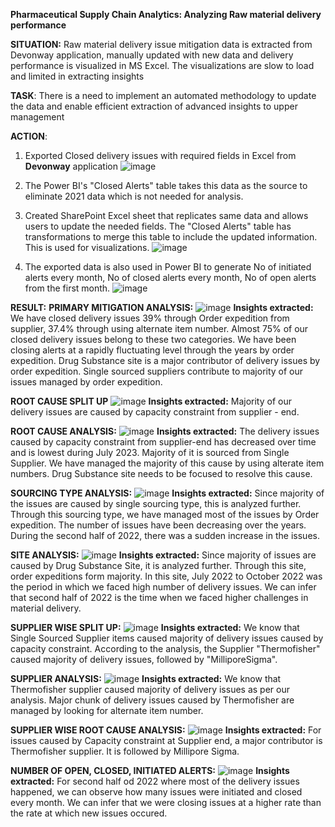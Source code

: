 **Pharmaceutical Supply Chain Analytics: Analyzing Raw material delivery performance**

**SITUATION:** Raw material delivery issue mitigation data is extracted from Devonway application, manually updated with new data and delivery performance is visualized in MS Excel. The visualizations are slow to load and limited in extracting insights

**TASK**: There is a need to implement an automated methodology to update the data and enable efficient extraction of advanced insights to upper management

**ACTION**:
1. Exported Closed delivery issues with required fields in Excel from **Devonway** application
  ![image](https://github.com/user-attachments/assets/6698e7b9-9ba9-4c31-8615-7b47eaa7cd33)

2. The Power BI's "Closed Alerts" table takes this data as the source to eliminate 2021 data which is not needed for analysis.

3. Created SharePoint Excel sheet that replicates same data and allows users to  update the needed fields. The "Closed Alerts" table has transformations to merge this table to include the updated information. This is used for visualizations.
   ![image](https://github.com/user-attachments/assets/23401a3f-5872-40f1-9ab7-b436062f7bcd)

4. The exported data is also used in Power BI to generate No of initiated alerts every month, No of closed alerts every month, No of open alerts from the first month.
   ![image](https://github.com/user-attachments/assets/5628b16c-d06e-493d-94ca-6e8cce350857)

**RESULT:**
**PRIMARY MITIGATION ANALYSIS:**
![image](https://github.com/user-attachments/assets/403dc69a-a97f-49f7-875b-a8104e8019d0)
**Insights extracted:** We have closed delivery issues 39% through Order expedition from supplier, 37.4% through using alternate item number. Almost 75% of our closed delivery issues belong to these two categories. We have been closing alerts at a rapidly fluctuating level through the years by order expedition. Drug Substance site is a major contributor of delivery issues by order expedition. Single sourced suppliers contribute to majority of our issues managed by order expedition.

**ROOT CAUSE SPLIT UP**
![image](https://github.com/user-attachments/assets/26f166b1-5059-4aa1-9d8a-6ecbff05c552)
**Insights extracted:** Majority of our delivery issues are caused by capacity constraint from supplier - end.

**ROOT CAUSE ANALYSIS:**
![image](https://github.com/user-attachments/assets/9acd0593-d680-45a0-933f-48ed75e84f63)
**Insights extracted:** The delivery issues caused by capacity constraint from supplier-end has decreased over time and is lowest during July 2023. Majority of it is sourced from Single Supplier. We have managed the majority of this cause by using alterate item numbers. Drug Substance site needs to be focused to resolve this cause.

**SOURCING TYPE ANALYSIS:**
![image](https://github.com/user-attachments/assets/f63edbb6-4f5d-46cd-96da-b19921b6e514)
**Insights extracted:**  Since majority of the issues are caused by single sourcing type, this is analyzed further. Through this sourcing type, we have managed most of the issues by Order expedition. The number of issues have been decreasing over the years. During the second half of 2022, there was a sudden increase in the issues.

**SITE ANALYSIS:**
![image](https://github.com/user-attachments/assets/cec9329b-7d95-4650-a69e-51551846da9e)
**Insights extracted:** Since majority of issues are caused by Drug Substance Site, it is analyzed further. Through this site, order expeditions form majority. In this site, July 2022 to October 2022 was the period in which we faced high number of delivery issues. We can infer that second half of 2022 is the time when we faced higher challenges in material delivery.

**SUPPLIER WISE SPLIT UP:**
![image](https://github.com/user-attachments/assets/595d05cd-d2b4-4f0c-98c0-dd6e5866b56e)
**Insights extracted:** We know that Single Sourced Supplier items caused majority of delivery issues caused by capacity constraint. According to the analysis, the Supplier "Thermofisher" caused majority of delivery issues, followed by "MilliporeSigma".

**SUPPLIER ANALYSIS:**
![image](https://github.com/user-attachments/assets/4ed1d98f-99d4-4cfe-9a58-530604828d7b)
**Insights extracted:** We know that Thermofisher supplier caused majority of delivery issues as per our analysis. Major chunk of delivery issues caused by Thermofisher are managed by looking for alternate item number. 

**SUPPLIER WISE ROOT CAUSE ANALYSIS:**
![image](https://github.com/user-attachments/assets/a441457c-73a9-4217-830d-e0968cf2ceaa)
**Insights extracted:** For issues caused by Capacity constraint at Supplier end, a major contributor is Thermofisher supplier. It is followed by Millipore Sigma.

**NUMBER OF OPEN, CLOSED, INITIATED ALERTS:**
![image](https://github.com/user-attachments/assets/b50a3553-5808-422a-a618-fb6584203dac)
**Insights extracted:** For second half od 2022 where most of the delivery issues happened, we can observe how many issues were initiated and closed every month. We can infer that we were closing issues at a higher rate than the rate at which new issues occured. 














